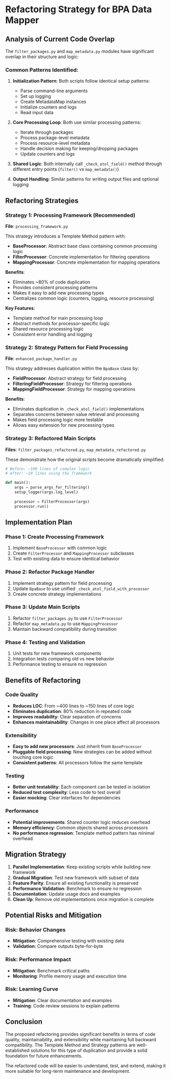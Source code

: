 # Refactoring Strategy for BPA Data Mapper

## Analysis of Current Code Overlap

The `filter_packages.py` and `map_metadata.py` modules have significant overlap in their structure and logic:

### Common Patterns Identified:

1. **Initialization Pattern**: Both scripts follow identical setup patterns:
   - Parse command-line arguments
   - Set up logging
   - Create MetadataMap instances
   - Initialize counters and logs
   - Read input data

2. **Core Processing Loop**: Both use similar processing patterns:
   - Iterate through packages
   - Process package-level metadata
   - Process resource-level metadata
   - Handle decision making for keeping/dropping packages
   - Update counters and logs

3. **Shared Logic**: Both internally call `_check_atol_field()` method through different entry points (`filter()` vs `map_metadata()`)

4. **Output Handling**: Similar patterns for writing output files and optional logging

## Refactoring Strategies

### Strategy 1: Processing Framework (Recommended)

**File**: `processing_framework.py`

This strategy introduces a Template Method pattern with:

- **BaseProcessor**: Abstract base class containing common processing logic
- **FilterProcessor**: Concrete implementation for filtering operations
- **MappingProcessor**: Concrete implementation for mapping operations

**Benefits**:
- Eliminates ~80% of code duplication
- Provides consistent processing patterns
- Makes it easy to add new processing types
- Centralizes common logic (counters, logging, resource processing)

**Key Features**:
- Template method for main processing loop
- Abstract methods for processor-specific logic
- Shared resource processing logic
- Consistent error handling and logging

### Strategy 2: Strategy Pattern for Field Processing

**File**: `enhanced_package_handler.py`

This strategy addresses duplication within the `BpaBase` class by:

- **FieldProcessor**: Abstract strategy for field processing
- **FilteringFieldProcessor**: Strategy for filtering operations
- **MappingFieldProcessor**: Strategy for mapping operations

**Benefits**:
- Eliminates duplication in `_check_atol_field()` implementations
- Separates concerns between value retrieval and processing
- Makes field processing logic more testable
- Allows easy extension for new processing types

### Strategy 3: Refactored Main Scripts

**Files**: `filter_packages_refactored.py`, `map_metadata_refactored.py`

These demonstrate how the original scripts become dramatically simplified:

```python
# Before: ~100 lines of complex logic
# After: ~10 lines using the framework

def main():
    args = parse_args_for_filtering()
    setup_logger(args.log_level)
    
    processor = FilterProcessor(args)
    processor.run()
```

## Implementation Plan

### Phase 1: Create Processing Framework
1. Implement `BaseProcessor` with common logic
2. Create `FilterProcessor` and `MappingProcessor` subclasses
3. Test with existing data to ensure identical behavior

### Phase 2: Refactor Package Handler
1. Implement strategy pattern for field processing
2. Update `BpaBase` to use unified `_check_atol_field_with_processor`
3. Create concrete strategy implementations

### Phase 3: Update Main Scripts
1. Refactor `filter_packages.py` to use `FilterProcessor`
2. Refactor `map_metadata.py` to use `MappingProcessor`
3. Maintain backward compatibility during transition

### Phase 4: Testing and Validation
1. Unit tests for new framework components
2. Integration tests comparing old vs new behavior
3. Performance testing to ensure no regression

## Benefits of Refactoring

### Code Quality
- **Reduces LOC**: From ~400 lines to ~150 lines of core logic
- **Eliminates duplication**: 80% reduction in repeated code
- **Improves readability**: Clear separation of concerns
- **Enhances maintainability**: Changes in one place affect all processors

### Extensibility
- **Easy to add new processors**: Just inherit from `BaseProcessor`
- **Pluggable field processing**: New strategies can be added without touching core logic
- **Consistent patterns**: All processors follow the same template

### Testing
- **Better unit testability**: Each component can be tested in isolation
- **Reduced test complexity**: Less code to test overall
- **Easier mocking**: Clear interfaces for dependencies

### Performance
- **Potential improvements**: Shared counter logic reduces overhead
- **Memory efficiency**: Common objects shared across processors
- **No performance regression**: Template method pattern has minimal overhead

## Migration Strategy

1. **Parallel Implementation**: Keep existing scripts while building new framework
2. **Gradual Migration**: Test new framework with subset of data
3. **Feature Parity**: Ensure all existing functionality is preserved
4. **Performance Validation**: Benchmark to ensure no regression
5. **Documentation**: Update usage docs and examples
6. **Clean Up**: Remove old implementations once migration is complete

## Potential Risks and Mitigation

### Risk: Behavior Changes
- **Mitigation**: Comprehensive testing with existing data
- **Validation**: Compare outputs byte-for-byte

### Risk: Performance Impact
- **Mitigation**: Benchmark critical paths
- **Monitoring**: Profile memory usage and execution time

### Risk: Learning Curve
- **Mitigation**: Clear documentation and examples
- **Training**: Code review sessions to explain patterns

## Conclusion

The proposed refactoring provides significant benefits in terms of code quality, maintainability, and extensibility while maintaining full backward compatibility. The Template Method and Strategy patterns are well-established solutions for this type of duplication and provide a solid foundation for future enhancements.

The refactored code will be easier to understand, test, and extend, making it more suitable for long-term maintenance and development.
